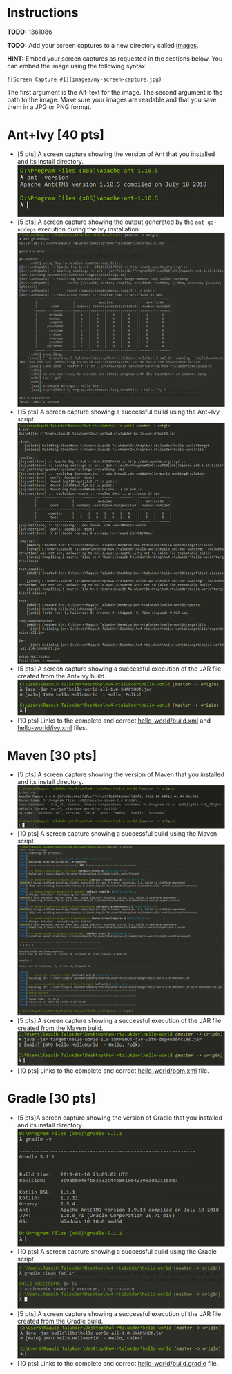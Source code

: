 # Instructions
**TODO:** 1361086

**TODO:** Add your screen captures to a new directory called [images](images).

**HINT:** Embed your screen captures as requested in the sections below. You can embed the image using the following syntax:

```
![Screen Capture #1](images/my-screen-capture.jpg)
```

The first argument is the Alt-text for the image. The second argument is the path to the image. Make sure your images are readable and that you save them in a JPG or PNG format.

# Ant+Ivy [40 pts]
- [5 pts] A screen capture showing the version of Ant that you installed and its install directory.
![Ant Version](images/Ant_version_installDIR.png)
- [5 pts] A screen capture showing the output generated by the `ant go-nodeps` execution during the Ivy installation.
![Ant - go-nodeps Output](images/Any_Ivy_go-nodeps.png)
- [15 pts] A screen capture showing a successful build using the Ant+Ivy script.
![Ant + Ivy - Successful Build](images/Ant_Ivy_successful_build.png)
- [5 pts] A screen capture showing a successful execution of the JAR file created from the Ant+Ivy build.
![Ant + Ivy - Successful JAR Execution ](images/Ant_Ivy_successful_JAR.png)
- [10 pts] Links to the complete and correct [hello-world/build.xml](hello-world/build.xml) and [hello-world/ivy.xml](hello-world/ivy.xml) files.

# Maven [30 pts]
- [5 pts] A screen capture showing the version of Maven that you installed and its install directory.
![Maven Version](images/Maven_version_installedDIR.png)
- [10 pts] A screen capture showing a successful build using the Maven script.
![Maven - Successful Build](images/Maven_successful_build.png)
- [5 pts] A screen capture showing a successful execution of the JAR file created from the Maven build.
![Maven - Successful JAR Execution](images/Maven_successful_JAR.png)
- [10 pts] Links to the complete and correct [hello-world/pom.xml](hello-world/pom.xml) file.

# Gradle [30 pts]
- [5 pts]A screen capture showing the version of Gradle that you installed and its install directory.
![Gradle Version](images/Gradle_version.png)
- [10 pts] A screen capture showing a successful build using the Gradle script.
![Gradle - Successful Build](images/Gradle_successful_build.png)
- [5 pts] A screen capture showing a successful execution of the JAR file created from the Gradle build.
![Gradle - Successful JAR Execution](images/Gradle_successful_JAR.png)
- [10 pts] Links to the complete and correct [hello-world/build.gradle](hello-world/build.gradle) file.

